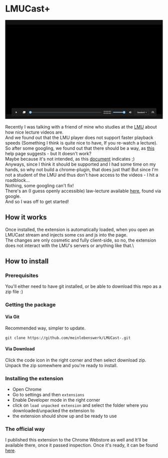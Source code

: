 # LMUCast+

![screenshot](images/screenshot.png)

Recently I was talking with a friend of mine who studies at the [LMU](https://www.lmu.de/de/index.html) about how nice lecture videos are.\
 And we found out that the LMU player does not support faster playback speeds (Something I think is quite nice to have, If you re-watch a lecture).\
So after some googling, we found out that there should be a way, as [this](https://videoonline.edu.lmu.de/de/faq/kann-ich-ein-video-schneller-oder-langsamer-abspie) help page suggests - but It doesn't work?\
Maybe because it's not intended, as this [document](https://docplayer.org/186774495-Virtuelle-lehre-eine-kleine-handreichung-fuer-lehrende-im-sommersemester-2020.html) indicates ;)\
Anyways, since I think it should be supported and I had some time on my hands, so why not build a chrome-plugin, that does just that!
But since I'm not a student of the LMU and thus don't have access to the videos - I hit a roadblock...\
Nothing, some googling can't fix!\
There's an (I guess openly accessible) law-lecture available [here](https://cast.itunes.uni-muenchen.de/vod/playlists/o3Ao7eBw0f.html), found via google.\
And so I was off to get started!
## How it works
Once installed, the extension is automatically loaded, when you open an LMUCast stream and injects some css and js into the page.\
The changes are only cosmetic and fully client-side, so no, the extension does not interact with the LMU's servers or anything like that.\

## How to install
### Prerequisites
You'll either need to have git installed, or be able to download this repo as a zip file :)
### Getting the package
#### Via Git
Recommended way, simpler to update.

```
git clone https://github.com/meinlebenswerk/LMUCast-.git
```
#### Via Download
Click the code icon in the right corner and then select download zip.
Unpack the zip somewhere and you're ready to install.

### Installing the extension
- Open Chrome
- Go to settings and then `extensions`
- Enable Developer mode in the right corner
- click on `load unpacked extension` and select the folder where you downloaded/unpacked the extension to
- the extension should show up and be ready to use

### The official way
I published this extension to the Chrome Webstore as well and It'll be available there, once it passed inspection.
Once it's ready, it can be found [here](https://chrome.google.com/webstore/detail/fbkgejlglbgmlkhjocopjhialdaambkc/preview?hl=de&authuser=0).